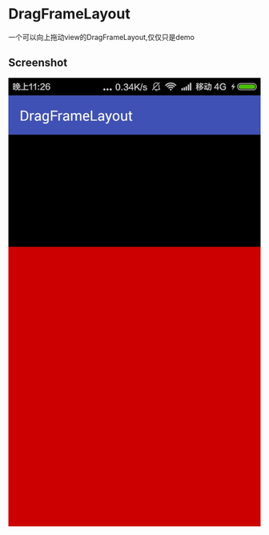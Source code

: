 # DragFrameLayout
一个可以向上拖动view的DragFrameLayout,仅仅只是demo

## Screenshot

![Screenshot](art/ic_drag.png)
